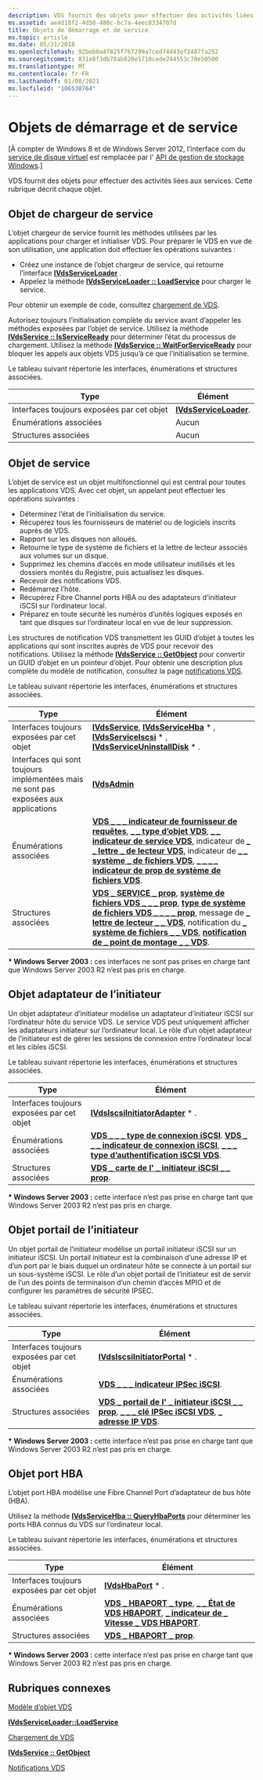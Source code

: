 ```yaml
---
description: VDS fournit des objets pour effectuer des activités liées aux services. Cette rubrique décrit chaque objet.
ms.assetid: ae4d18f2-4d50-480c-bc7a-4eec0334707d
title: Objets de démarrage et de service
ms.topic: article
ms.date: 05/31/2018
ms.openlocfilehash: 92beb0a4f825f767299a7ced74d43ef2487fa252
ms.sourcegitcommit: 831e8f3db78ab820e1710cede244553c70e50500
ms.translationtype: MT
ms.contentlocale: fr-FR
ms.lasthandoff: 01/08/2021
ms.locfileid: "106530764"
---
```

# <a name="startup-and-service-objects"></a>Objets de démarrage et de service

\[À compter de Windows 8 et de Windows Server 2012, l’interface com du [service de disque virtuel](virtual-disk-service-portal.md) est remplacée par l' [API de gestion de stockage Windows](/previous-versions/windows/desktop/stormgmt/windows-storage-management-api-portal).\]

VDS fournit des objets pour effectuer des activités liées aux services. Cette rubrique décrit chaque objet.

## <a name="service-loader-object"></a>Objet de chargeur de service

L’objet chargeur de service fournit les méthodes utilisées par les applications pour charger et initialiser VDS. Pour préparer le VDS en vue de son utilisation, une application doit effectuer les opérations suivantes :

-   Créez une instance de l’objet chargeur de service, qui retourne l’interface [**IVdsServiceLoader**](/windows/desktop/api/Vds/nn-vds-ivdsserviceloader) .
-   Appelez la méthode [**IVdsServiceLoader :: LoadService**](/windows/desktop/api/Vds/nf-vds-ivdsserviceloader-loadservice) pour charger le service.

Pour obtenir un exemple de code, consultez [chargement de VDS](loading-vds.md).

Autorisez toujours l’initialisation complète du service avant d’appeler les méthodes exposées par l’objet de service. Utilisez la méthode [**IVdsService :: IsServiceReady**](/windows/desktop/api/Vds/nf-vds-ivdsservice-isserviceready) pour déterminer l’état du processus de chargement. Utilisez la méthode [**IVdsService :: WaitForServiceReady**](/windows/desktop/api/Vds/nf-vds-ivdsservice-waitforserviceready) pour bloquer les appels aux objets VDS jusqu’à ce que l’initialisation se termine.

Le tableau suivant répertorie les interfaces, énumérations et structures associées.

| Type                                              | Élément                                         |
|---------------------------------------------------|-------------------------------------------------|
| Interfaces toujours exposées par cet objet | [**IVdsServiceLoader**](/windows/desktop/api/Vds/nn-vds-ivdsserviceloader). |
| Énumérations associées                           | Aucun                                           |
| Structures associées                             | Aucun                                           |



 

## <a name="service-object"></a>Objet de service

L’objet de service est un objet multifonctionnel qui est central pour toutes les applications VDS. Avec cet objet, un appelant peut effectuer les opérations suivantes :

-   Déterminez l’état de l’initialisation du service.
-   Récupérez tous les fournisseurs de matériel ou de logiciels inscrits auprès de VDS.
-   Rapport sur les disques non alloués.
-   Retourne le type de système de fichiers et la lettre de lecteur associés aux volumes sur un disque.
-   Supprimez les chemins d’accès en mode utilisateur inutilisés et les dossiers montés du Registre, puis actualisez les disques.
-   Recevoir des notifications VDS.
-   Redémarrez l’hôte.
-   Récupérez Fibre Channel ports HBA ou des adaptateurs d’initiateur iSCSI sur l’ordinateur local.
-   Préparez en toute sécurité les numéros d’unités logiques exposés en tant que disques sur l’ordinateur local en vue de leur suppression.

Les structures de notification VDS transmettent les GUID d’objet à toutes les applications qui sont inscrites auprès de VDS pour recevoir des notifications. Utilisez la méthode [**IVdsService :: GetObject**](/windows/desktop/api/Vds/nf-vds-ivdsservice-getobject) pour convertir un GUID d’objet en un pointeur d’objet. Pour obtenir une description plus complète du modèle de notification, consultez la page [notifications VDS](vds-notification-model.md).

Le tableau suivant répertorie les interfaces, énumérations et structures associées. 

| Type                                                                   | Élément                                                                                                                                                                                                                                                                                                                                                                                                   |
|------------------------------------------------------------------------|-----------------------------------------------------------------------------------------------------------------------------------------------------------------------------------------------------------------------------------------------------------------------------------------------------------------------------------------------------------------------------------------------------------|
| Interfaces toujours exposées par cet objet                      | [**IVdsService**](/windows/desktop/api/Vds/nn-vds-ivdsservice), [**IVdsServiceHba**](/windows/desktop/api/Vds/nn-vds-ivdsservicehba) \* , [**IVdsServiceIscsi**](/windows/desktop/api/Vds/nn-vds-ivdsserviceiscsi) \* , [**IVdsServiceUninstallDisk**](/windows/desktop/api/Vds/nn-vds-ivdsserviceuninstalldisk) \* .                                                                                                                                                                                                           |
| Interfaces qui sont toujours implémentées mais ne sont pas exposées aux applications | [**IVdsAdmin**](/windows/desktop/api/VdsHwPrv/nn-vdshwprv-ivdsadmin)                                                                                                                                                                                                                                                                                                                                                                            |
| Énumérations associées                                                | [**VDS \_ \_ \_ indicateur de fournisseur de requêtes**](/windows/desktop/api/Vds/ne-vds-vds_query_provider_flag), [**\_ \_ type d’objet VDS**](/windows/desktop/api/Vds/ne-vds-vds_object_type), [**\_ \_ indicateur de service VDS**](/windows/desktop/api/Vds/ne-vds-vds_service_flag), indicateur de [**\_ \_ lettre \_ de lecteur VDS**](/windows/desktop/api/Vds/ne-vds-vds_drive_letter_flag), indicateur de [**\_ \_ système \_ de fichiers VDS**](/windows/desktop/api/Vds/ne-vds-vds_file_system_flag), [**\_ \_ \_ \_ indicateur de prop de système de fichiers VDS**](/windows/desktop/api/Vds/ne-vds-vds_file_system_prop_flag).                                                      |
| Structures associées                                                  | [**VDS \_ SERVICE \_ prop**](/windows/desktop/api/Vds/ns-vds-vds_service_prop), [**système de fichiers VDS \_ \_ \_ prop**](/windows/desktop/api/Vds/ns-vds-vds_file_system_prop), [**type de système de fichiers VDS \_ \_ \_ \_ prop**](/windows/desktop/api/Vds/ns-vds-vds_file_system_type_prop), message de [**\_ lettre de lecteur \_ \_ VDS**](/windows/desktop/api/Vds/ns-vds-vds_drive_letter_notification), notification du [**\_ système de fichiers \_ \_ VDS**](/windows/desktop/api/Vds/ns-vds-vds_file_system_notification), [**notification de \_ point de montage \_ \_ VDS**](/windows/desktop/api/Vds/ns-vds-vds_mount_point_notification). |



 

**\* Windows Server 2003 :** ces interfaces ne sont pas prises en charge tant que Windows Server 2003 R2 n’est pas pris en charge.

## <a name="initiator-adapter-object"></a>Objet adaptateur de l’initiateur

Un objet adaptateur d’initiateur modélise un adaptateur d’initiateur iSCSI sur l’ordinateur hôte du service VDS. Le service VDS peut uniquement afficher les adaptateurs initiateur sur l’ordinateur local. Le rôle d’un objet adaptateur de l’initiateur est de gérer les sessions de connexion entre l’ordinateur local et les cibles iSCSI.

Le tableau suivant répertorie les interfaces, énumérations et structures associées. 

| Type                                              | Élément                                                                                                                                                                  |
|---------------------------------------------------|--------------------------------------------------------------------------------------------------------------------------------------------------------------------------|
| Interfaces toujours exposées par cet objet | [**IVdsIscsiInitiatorAdapter**](/windows/desktop/api/Vds/nn-vds-ivdsiscsiinitiatoradapter) \* .                                                                                                        |
| Énumérations associées                           | [**VDS \_ \_ \_ type de connexion iSCSI**](/windows/desktop/api/Vds/ne-vds-vds_iscsi_login_type). [**VDS \_ \_ \_ indicateur de connexion iSCSI**](/windows/desktop/api/Vds/ne-vds-vds_iscsi_login_flag), [**\_ \_ \_ type d’authentification iSCSI VDS**](/windows/desktop/api/Vds/ne-vds-vds_iscsi_auth_type). |
| Structures associées                             | [**VDS \_ carte de l' \_ initiateur iSCSI \_ \_ prop**](/windows/desktop/api/Vds/ns-vds-vds_iscsi_initiator_adapter_prop).                                                                                        |



 

**\* Windows Server 2003 :** cette interface n’est pas prise en charge tant que Windows Server 2003 R2 n’est pas pris en charge.

## <a name="initiator-portal-object"></a>Objet portail de l’initiateur

Un objet portail de l’initiateur modélise un portail initiateur iSCSI sur un initiateur iSCSI. Un portail initiateur est la combinaison d’une adresse IP et d’un port par le biais duquel un ordinateur hôte se connecte à un portail sur un sous-système iSCSI. Le rôle d’un objet portail de l’initiateur est de servir de l’un des points de terminaison d’un chemin d’accès MPIO et de configurer les paramètres de sécurité IPSEC.

Le tableau suivant répertorie les interfaces, énumérations et structures associées. 

| Type                                              | Élément                                                                                                                                                                         |
|---------------------------------------------------|---------------------------------------------------------------------------------------------------------------------------------------------------------------------------------|
| Interfaces toujours exposées par cet objet | [**IVdsIscsiInitiatorPortal**](/windows/desktop/api/Vds/nn-vds-ivdsiscsiinitiatorportal) \* .                                                                                                                 |
| Énumérations associées                           | [**VDS \_ \_ \_ indicateur IPSec iSCSI**](/windows/desktop/api/Vds/ne-vds-vds_iscsi_ipsec_flag).                                                                                                                        |
| Structures associées                             | [**VDS \_ portail de l' \_ initiateur iSCSI \_ \_ prop**](/windows/desktop/api/Vds/ns-vds-vds_iscsi_initiator_portal_prop), [**\_ \_ \_ clé IPSec iSCSI VDS**](/windows/desktop/api/Vds/ns-vds-vds_iscsi_ipsec_key), [**\_ adresse IP VDS**](/windows/desktop/api/Vds/ns-vds-vds_ipaddress). |



 

**\* Windows Server 2003 :** cette interface n’est pas prise en charge tant que Windows Server 2003 R2 n’est pas pris en charge.

## <a name="hba-port-object"></a>Objet port HBA

L’objet port HBA modélise une Fibre Channel Port d’adaptateur de bus hôte (HBA).

Utilisez la méthode [**IVdsServiceHba :: QueryHbaPorts**](/windows/desktop/api/Vds/nf-vds-ivdsservicehba-queryhbaports) pour déterminer les ports HBA connus du VDS sur l’ordinateur local.

Le tableau suivant répertorie les interfaces, énumérations et structures associées.

| Type                                              | Élément                                                                                                                                                          |
|---------------------------------------------------|------------------------------------------------------------------------------------------------------------------------------------------------------------------|
| Interfaces toujours exposées par cet objet | [**IVdsHbaPort**](/windows/desktop/api/Vds/nn-vds-ivdshbaport) \* .                                                                                                                            |
| Énumérations associées                           | [**VDS \_ HBAPORT \_ type**](/windows/desktop/api/Vds/ne-vds-vds_hbaport_type), [**\_ \_ État de VDS HBAPORT**](/windows/desktop/api/Vds/ne-vds-vds_hbaport_status), [**\_ indicateur de \_ Vitesse \_ VDS HBAPORT**](/windows/desktop/api/Vds/ne-vds-vds_hbaport_speed_flag). |
| Structures associées                             | [**VDS \_ HBAPORT \_ prop**](/windows/desktop/api/Vds/ns-vds-vds_hbaport_prop).                                                                                                                  |



 

**\* Windows Server 2003 :** cette interface n’est pas prise en charge tant que Windows Server 2003 R2 n’est pas pris en charge.

## <a name="related-topics"></a>Rubriques connexes

<dl> <dt>

[Modèle d’objet VDS](vds-object-model.md)
</dt> <dt>

[**IVdsServiceLoader::LoadService**](/windows/desktop/api/Vds/nf-vds-ivdsserviceloader-loadservice)
</dt> <dt>

[Chargement de VDS](loading-vds.md)
</dt> <dt>

[**IVdsService :: GetObject**](/windows/desktop/api/Vds/nf-vds-ivdsservice-getobject)
</dt> <dt>

[Notifications VDS](vds-notification-model.md)
</dt> </dl>

 

 
